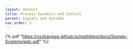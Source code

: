 ```yaml
---
layout: default
title: Process Dynamics and Control
parent: Signals and Systems
nav_order: 3
---
```


{% pdf "https://yxzhanggg.github.io/mathblog/docs/Signals-Systems/pdc.pdf" %}
